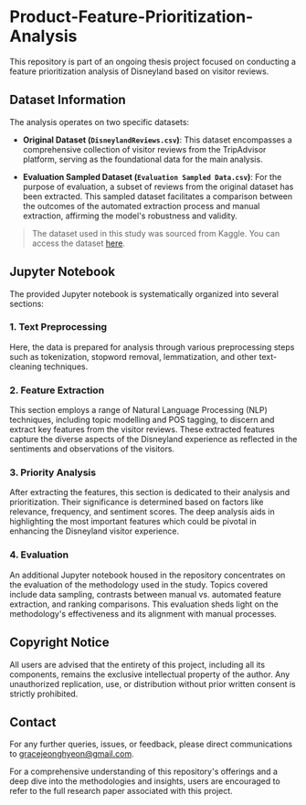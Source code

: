 # Product-Feature-Prioritization-Analysis

This repository is part of an ongoing thesis project focused on conducting a feature prioritization analysis of Disneyland based on visitor reviews.

## Dataset Information

The analysis operates on two specific datasets:

- **Original Dataset (`DisneylandReviews.csv`)**: This dataset encompasses a comprehensive collection of visitor reviews from the TripAdvisor platform, serving as the foundational data for the main analysis.

- **Evaluation Sampled Dataset (`Evaluation Sampled Data.csv`)**: For the purpose of evaluation, a subset of reviews from the original dataset has been extracted. This sampled dataset facilitates a comparison between the outcomes of the automated extraction process and manual extraction, affirming the model's robustness and validity.

> The dataset used in this study was sourced from Kaggle. You can access the dataset [here](https://www.kaggle.com/datasets/arushchillar/disneyland-reviews).

## Jupyter Notebook

The provided Jupyter notebook is systematically organized into several sections:

### 1. Text Preprocessing

Here, the data is prepared for analysis through various preprocessing steps such as tokenization, stopword removal, lemmatization, and other text-cleaning techniques.

### 2. Feature Extraction

This section employs a range of Natural Language Processing (NLP) techniques, including topic modelling and POS tagging, to discern and extract key features from the visitor reviews. These extracted features capture the diverse aspects of the Disneyland experience as reflected in the sentiments and observations of the visitors.

### 3. Priority Analysis

After extracting the features, this section is dedicated to their analysis and prioritization. Their significance is determined based on factors like relevance, frequency, and sentiment scores. The deep analysis aids in highlighting the most important features which could be pivotal in enhancing the Disneyland visitor experience.

### 4. Evaluation

An additional Jupyter notebook housed in the repository concentrates on the evaluation of the methodology used in the study. Topics covered include data sampling, contrasts between manual vs. automated feature extraction, and ranking comparisons. This evaluation sheds light on the methodology's effectiveness and its alignment with manual processes.

## Copyright Notice

All users are advised that the entirety of this project, including all its components, remains the exclusive intellectual property of the author. Any unauthorized replication, use, or distribution without prior written consent is strictly prohibited.

## Contact

For any further queries, issues, or feedback, please direct communications to gracejeonghyeon@gmail.com.

For a comprehensive understanding of this repository's offerings and a deep dive into the methodologies and insights, users are encouraged to refer to the full research paper associated with this project.
